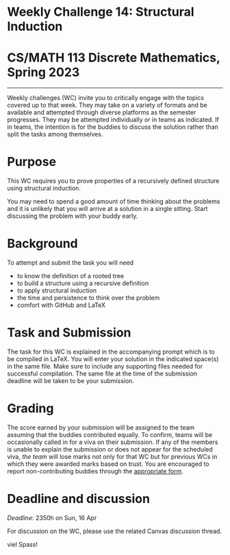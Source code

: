 # Weekly Challenge 14: Structural Induction
# CS/MATH 113 Discrete Mathematics, Spring 2023
***

Weekly challenges (WC) invite you to critically engage with the topics covered up to that week. They may take on a variety of formats and be available and attempted through diverse platforms as the semester progresses. They may be attempted individually or in teams as indicated. If in teams, the intention is for the buddies to discuss the solution rather than split the tasks among themselves.

# Purpose

This WC requires you to prove properties of a recursively defined structure using structural induction.

You may need to spend a good amount of time thinking about the problems and it is unlikely that you will arrive at a solution in a single sitting. Start discussing the problem with your buddy early.

# Background

To attempt and submit the task you will need
- to know the definition of a rooted tree
- to build a structure using a recursive definition
- to apply structural induction
- the time and persistence to think over the problem
- comfort with GitHub and LaTeX

# Task and Submission

The task for this WC is explained in the accompanying prompt which is to be compiled in LaTeX. You will enter your solution in the indicated space(s) in the same file. Make sure to include any supporting files needed for successful compilation. The same file at the time of the submission deadline will be taken to be your submission.

# Grading

The score earned by your submission will be assigned to the team assuming that the buddies contributed equally. To confirm, teams will be occasionally called in for a viva on their submission. If any of the members is unable to explain the submission or does not appear for the scheduled viva, _the team_ will lose marks not only for that WC but for previous WCs in which they were awarded marks based on trust. You are encouraged to report non-contributing buddies through the [appropriate form](https://hulms.instructure.com/courses/2619/quizzes/7186).

# Deadline and discussion

_Deadline_: 2350h on Sun, 16 Apr

For discussion on the WC, please use the related Canvas discussion thread.

viel Spass!
